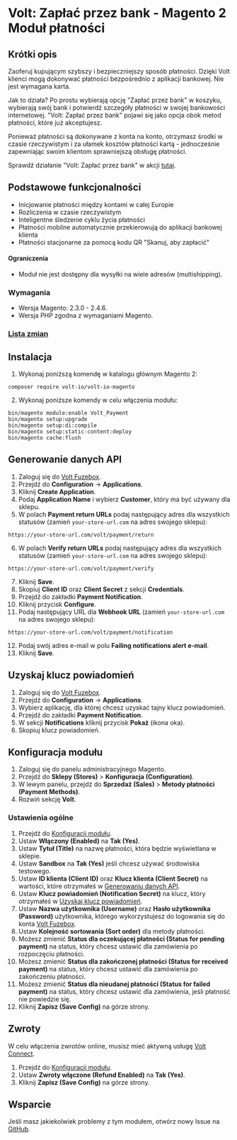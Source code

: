 # Volt: Zapłać przez bank -  Magento 2 Moduł płatności

## Krótki opis
Zaoferuj kupującym szybszy i bezpieczniejszy sposób płatności. Dzięki Volt klienci mogą dokonywać płatności bezpośrednio z aplikacji bankowej. Nie jest wymagana karta.

Jak to działa? Po prostu wybierają opcję "Zapłać przez bank" w koszyku, wybierają swój bank i potwierdź szczegóły płatności w swojej bankowości internetowej. "Volt: Zapłać przez bank" pojawi się jako opcja obok metod płatności, które już akceptujesz.

Ponieważ płatności są dokonywane z konta na konto, otrzymasz środki w czasie rzeczywistym i za ułamek kosztów płatności kartą - jednocześnie zapewniając swoim klientom sprawniejszą obsługę płatności.

Sprawdź działanie "Volt: Zapłać przez bank" w akcji [tutaj](https://www.volt.io/demos/checkout/).

## Podstawowe funkcjonalności
- Inicjowanie płatności między kontami w całej Europie
- Rozliczenia w czasie rzeczywistym
- Inteligentne śledzenie cyklu życia płatności
- Płatności mobilne automatycznie przekierowują do aplikacji bankowej klienta
- Płatności stacjonarne za pomocą kodu QR "Skanuj, aby zapłacić"

#### Ograniczenia
- Moduł nie jest dostępny dla wysyłki na wiele adresów (multishipping).

### Wymagania
- Wersja Magento: 2.3.0 - 2.4.6.
- Wersja PHP zgodna z wymaganiami Magento.

### [Lista zmian](CHANGELOG.md)

## Instalacja
1. Wykonaj poniższą komendę w katalogu głównym Magento 2:
```shell
composer require volt-io/volt-io-magento
```
2. Wykonaj poniższe komendy w celu włączenia modułu:
```shell
bin/magento module:enable Volt_Payment
bin/magento setup:upgrade
bin/magento setup:di:compile
bin/magento setup:static-content:deploy
bin/magento cache:flush
```

## Generowanie danych API
1. Zaloguj się do [Volt Fuzebox](https://fuzebox.volt.io).
2. Przejdź do **Configuration** -> **Applications**.
3. Kliknij **Create Application**.
4. Podaj **Application Name** i wybierz **Customer**, który ma być używany dla sklepu.
5. W polach **Payment return URLs** podaj następujący adres dla wszystkich statusów (zamień `your-store-url.com` na adres swojego sklepu):
```
https://your-store-url.com/volt/payment/return
```
6. W polach **Verify return URLs** podaj następujący adres dla wszystkich statusów (zamień `your-store-url.com` na adres swojego sklepu):
```
https://your-store-url.com/volt/payment/verify
```
7. Kliknij **Save**.
8. Skopiuj **Client ID** oraz **Client Secret** z sekcji **Credentials**.
9. Przejdź do zakładki **Payment Notification**.
10. Kliknij przycisk **Configure**.
11. Podaj następujący URL dla **Webhook URL** (zamień `your-store-url.com` na adres swojego sklepu):
```
https://your-store-url.com/volt/payment/notification
```
12. Podaj swój adres e-mail w polu **Failing notifications alert e-mail**.
13. Kliknij **Save**.

## Uzyskaj klucz powiadomień
1. Zaloguj się do [Volt Fuzebox](https://fuzebox.volt.io).
2. Przejdź do **Configuration** -> **Applications**.
3. Wybierz aplikację, dla której chcesz uzyskać tajny klucz powiadomień.
4. Przejdź do zakładki **Payment Notification**.
5. W sekcji **Notifications** kliknij przycisk **Pokaż** (ikona oka).
6. Skopiuj klucz powiadomień.

## Konfiguracja modułu
1. Zaloguj się do panelu administracyjnego Magento.
2. Przejdź do **Sklepy (Stores)** > **Konfiguracja (Configuration)**.
3. W lewym panelu, przejdź do **Sprzedaż (Sales)** > **Metody płatności (Payment Methods)**.
4. Rozwiń sekcję **Volt**.

### Ustawienia ogólne
1. Przejdź do [Konfiguracji modułu](#konfiguracja-modułu).
2. Ustaw **Włączony (Enabled)** na **Tak (Yes)**.
3. Ustaw **Tytuł (Title)** na nazwę płatności, która będzie wyświetlana w sklepie.
4. Ustaw **Sandbox** na **Tak (Yes)** jeśli chcesz używać środowiska testowego.
5. Ustaw **ID klienta (Client ID)** oraz **Klucz klienta (Client Secret)** na wartości, które otrzymałeś w [Generowaniu danych API](#generowanie-danych-api).
6. Ustaw **Klucz powiadomień (Notification Secret)** na klucz, który otrzymałeś w [Uzyskaj klucz powiadomień](#uzyskaj-klucz-powiadomień).
6. Ustaw **Nazwa użytkownika (Username)** oraz **Hasło użytkownika (Password)** użytkownika, którego wykorzystujesz do logowania się do konta [Volt Fuzebox](https://fuzebox.volt.io).
7. Ustaw **Kolejność sortowania (Sort order)** dla metody płatności.
8. Możesz zmienić **Status dla oczekującej płatności (Status for pending payment)** na status, który chcesz ustawić dla zamówienia po rozpoczęciu płatności.
9. Możesz zmienić **Status dla zakończonej płatności (Status for received payment)** na status, który chcesz ustawić dla zamówienia po zakończeniu płatności.
10. Możesz zmienić **Status dla nieudanej płatności (Status for failed payment)** na status, który chcesz ustawić dla zamówienia, jeśli płatność nie powiedzie się.
11. Kliknij **Zapisz (Save Config)** na górze strony.

## Zwroty

W celu włączenia zwrotów online, musisz mieć aktywną usługę [Volt Connect](https://www.volt.io/connect/).

1. Przejdź do [Konfiguracji modułu](#konfiguracja-modułu).
2. Ustaw **Zwroty włączone (Refund Enabled)** na **Tak (Yes)**.
3. Kliknij **Zapisz (Save Config)** na górze strony.

## Wsparcie
Jeśli masz jakiekolwiek problemy z tym modułem, otwórz nowy Issue na [GitHub](https://github.com/volt-io/volt-io-magento/issues).

